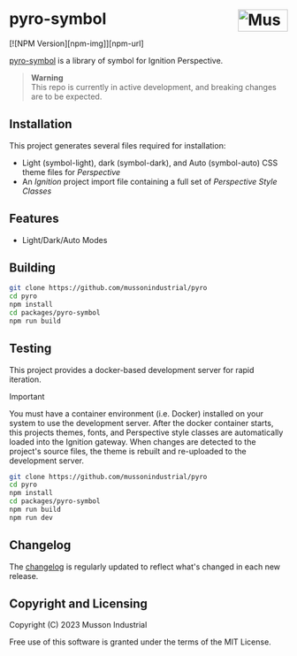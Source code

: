 # pyro-symbol [<img src="https://cdn.mussonindustrial.com/files/public/images/emblem.svg" alt="Musson Industrial Logo" width="90" height="40" align="right">][pyro]

[![NPM Version][npm-img]][npm-url]

[pyro-symbol] is a library of symbol for Ignition Perspective.

> **Warning**<br>
> This repo is currently in active development, and breaking changes are to be expected.

## Installation

This project generates several files required for installation:

-   Light (symbol-light), dark (symbol-dark), and Auto (symbol-auto) CSS theme files for _Perspective_
-   An _Ignition_ project import file containing a full set of _Perspective Style Classes_

## Features

-   Light/Dark/Auto Modes

## Building

```sh
git clone https://github.com/mussonindustrial/pyro
cd pyro
npm install
cd packages/pyro-symbol
npm run build
```

## Testing

This project provides a docker-based development server for rapid iteration.

> [!IMPORTANT]
> You must have a container environment (i.e. Docker) installed on your system to use the development server.
> After the docker container starts, this projects themes, fonts, and Perspective style classes are automatically loaded into the Ignition gateway.
> When changes are detected to the project's source files, the theme is rebuilt and re-uploaded to the development server.

```sh
git clone https://github.com/mussonindustrial/pyro
cd pyro
npm install
cd packages/pyro-symbol
npm run build
npm run dev
```

## Changelog

The [changelog](https://github.com/mussonindustrial/pyro/releases) is regularly updated to reflect what's changed in each new release.

## Copyright and Licensing

Copyright (C) 2023 Musson Industrial

Free use of this software is granted under the terms of the MIT License.

[pyro]: https://github.com/mussonindustrial/pyro
[pyro-symbol]: https://github.com/mussonindustrial/pyro/tree/main/packages/pyro-symbol
